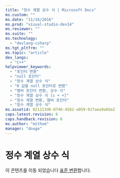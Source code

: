 ```yaml
---
title: "정수 계열 상수 식 | Microsoft Docs"
ms.custom: ""
ms.date: "11/16/2016"
ms.prod: "visual-studio-dev14"
ms.reviewer: ""
ms.suite: ""
ms.technology: 
  - "devlang-csharp"
ms.tgt_pltfrm: ""
ms.topic: "article"
dev_langs: 
  - "C++"
helpviewer_keywords: 
  - "포인터 변환"
  - "null 포인터"
  - "정수 계열 상수 식"
  - "0 값을 null 포인터로 변환"
  - "멤버 포인터 변환, 상수 식"
  - "정수 계열 상수 식 [c + +]"
  - "정수 계열 변환, 멤버 포인터"
  - "정수 계열 상수 식"
ms.assetid: 021113d6-0740-4582-a959-91faea9a0da2
caps.latest.revision: 6
caps.handback.revision: 6
ms.author: "mithom"
manager: "douge"
---
```

# 정수 계열 상수 식
이 콘텐츠를 이동 되었습니다 [표준 변환](../cpp/standard-conversions.md)합니다.